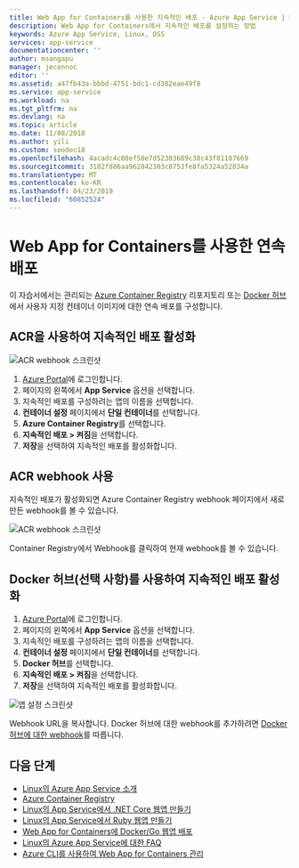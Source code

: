 ```yaml
---
title: Web App for Containers를 사용한 지속적인 배포 - Azure App Service | Microsoft Docs
description: Web App for Containers에서 지속적인 배포를 설정하는 방법
keywords: Azure App Service, Linux, OSS
services: app-service
documentationcenter: ''
author: msangapu
manager: jeconnoc
editor: ''
ms.assetid: a47fb43a-bbbd-4751-bdc1-cd382eae49f8
ms.service: app-service
ms.workload: na
ms.tgt_pltfrm: na
ms.devlang: na
ms.topic: article
ms.date: 11/08/2018
ms.author: yili
ms.custom: seodec18
ms.openlocfilehash: 4acadc4c08ef50e7d52303689c38c43f81187669
ms.sourcegitcommit: 3102f886aa962842303c8753fe8fa5324a52834a
ms.translationtype: MT
ms.contentlocale: ko-KR
ms.lasthandoff: 04/23/2019
ms.locfileid: "60852524"
---
```

# <a name="continuous-deployment-with-web-app-for-containers"></a>Web App for Containers를 사용한 연속 배포

이 자습서에서는 관리되는 [Azure Container Registry](https://azure.microsoft.com/services/container-registry/) 리포지토리 또는 [Docker 허브](https://hub.docker.com)에서 사용자 지정 컨테이너 이미지에 대한 연속 배포를 구성합니다.

## <a name="enable-continuous-deployment-with-acr"></a>ACR을 사용하여 지속적인 배포 활성화

![ACR webhook 스크린샷](./media/app-service-webapp-service-linux-ci-cd/ci-cd-acr-02.png)

1. [Azure Portal](https://portal.azure.com)에 로그인합니다.
2. 페이지의 왼쪽에서 **App Service** 옵션을 선택합니다.
3. 지속적인 배포를 구성하려는 앱의 이름을 선택합니다.
4. **컨테이너 설정** 페이지에서 **단일 컨테이너**를 선택합니다.
5. **Azure Container Registry**를 선택합니다.
6. **지속적인 배포 > 켜짐**을 선택합니다.
7. **저장**을 선택하여 지속적인 배포를 활성화합니다.

## <a name="use-the-acr-webhook"></a>ACR webhook 사용

지속적인 배포가 활성화되면 Azure Container Registry webhook 페이지에서 새로 만든 webhook를 볼 수 있습니다.

![ACR webhook 스크린샷](./media/app-service-webapp-service-linux-ci-cd/ci-cd-acr-03.png)

Container Registry에서 Webhook를 클릭하여 현재 webhook를 볼 수 있습니다.

## <a name="enable-continuous-deployment-with-docker-hub-optional"></a>Docker 허브(선택 사항)를 사용하여 지속적인 배포 활성화

1. [Azure Portal](https://portal.azure.com)에 로그인합니다.
2. 페이지의 왼쪽에서 **App Service** 옵션을 선택합니다.
3. 지속적인 배포를 구성하려는 앱의 이름을 선택합니다.
4. **컨테이너 설정** 페이지에서 **단일 컨테이너**를 선택합니다.
5. **Docker 허브**를 선택합니다.
6. **지속적인 배포 > 켜짐**을 선택합니다.
7. **저장**을 선택하여 지속적인 배포를 활성화합니다.

![앱 설정 스크린샷](./media/app-service-webapp-service-linux-ci-cd/ci-cd-docker-02.png)

Webhook URL을 복사합니다. Docker 허브에 대한 webhook를 추가하려면 <a href="https://docs.docker.com/docker-hub/webhooks/" target="_blank">Docker 허브에 대한 webhook</a>를 따릅니다.

## <a name="next-steps"></a>다음 단계

* [Linux의 Azure App Service 소개](./app-service-linux-intro.md)
* [Azure Container Registry](https://azure.microsoft.com/services/container-registry/)
* [Linux의 App Service에서 .NET Core 웹앱 만들기](quickstart-dotnetcore.md)
* [Linux의 App Service에서 Ruby 웹앱 만들기](quickstart-ruby.md)
* [Web App for Containers에 Docker/Go 웹앱 배포](quickstart-docker-go.md)
* [Linux의 Azure App Service에 대한 FAQ](./app-service-linux-faq.md)
* [Azure CLI를 사용하여 Web App for Containers 관리](./app-service-linux-cli.md)
